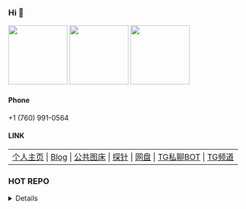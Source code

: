 ### Hi 👋
<a href="https://github.com/BlueSkyXN"><img src="https://ae01.alicdn.com/kf/U86be0ebc85004924a57b3f81c8091f51Y.jpg" height=120 /></a>
<a href="https://github.com/BlueSkyXN"><img src="https://github-readme-stats.vercel.app/api?username=BlueSkyXN&show_icons=true&count_private=true" height=120 /></a>
<a href="https://github.com/BlueSkyXN"><img src="https://github-readme-stats.vercel.app/api/top-langs/?username=BlueSkyXN&layout=compact" height=120 /></a>

#### Phone
+1 (760) 991-0564

#### LINK
<table><tr><td><a href="https://000714.xyz">个人主页</a> |
<a href="https://www.blueskyxn.com">Blog</a> |
<a href="https://img.blueskyxn.com">公共图床</a> |
<a href="https://status.blueskyxn.com">探针</a> |
<a href="https://www.blueskyxn.com/202102/4142.html">网盘</a> |
<a href="https://t.me/BlueSkyXN_PM_bot">TG私聊BOT</a> |
<a href="https://t.me/blueskyxnblog">TG频道</a></td></tr></table>

### HOT REPO
<details>
<a href="https://github.com/BlueSkyXN/AdGuardHomeRules">AdGuardHomeRules</a>
<a href="https://github.com/BlueSkyXN/SKY-BOX">SKY-BOX</a>
<a href="https://github.com/BlueSkyXN/CFIP">CFIP</a>
<a href="https://github.com/BlueSkyXN/KIENG-FigureBed">KIENG-FigureBed</a>
<a href="https://github.com/BlueSkyXN/DNS-AUTO-Switch">DNS-AUTO-Switch</a>
<a href="https://github.com/BlueSkyXN/lovespeed">lovespeed</a>
</details>

